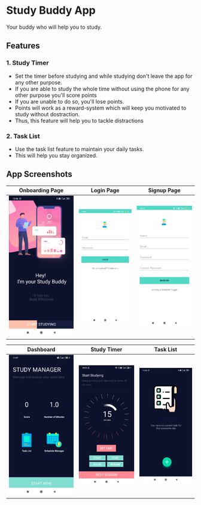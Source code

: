 # Study Buddy App

Your buddy who will help you to study.

## Features

### 1. Study Timer
-   Set the timer before studying and while studying don't leave the app for any other purpose.
-   If you are able to study the whole time without using the phone for any other purpose you'll score points
-   If you are unable to do so, you'll lose points.
-   Points will work as a reward-system which will keep you motivated to study without dostraction.
-   Thus, this feature will help you to tackle distractions

### 2. Task List
-   Use the task list feature to maintain your daily tasks.
-   This will help you stay organized.



## App Screenshots
Onboarding Page                            |  Login Page                         |  Signup Page
:-----------------------------------------:|:-----------------------------------:|:-------------------------:
![Onboarding page](./ss/onboardings.jpeg)  | ![Login Page](./ss/login.jpeg)     | ![Signup Page](./ss/register.jpeg)



Dashboard                           |  Study Timer                        |  Task List
:----------------------------------:|:-----------------------------------:|:-------------------------:
![Dashboard](./ss/home.jpeg)        | ![Study Timer](./ss/timer.jpeg)      | ![Task List](./ss/tasklist.jpeg)

